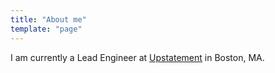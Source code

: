 ```yaml
---
title: "About me"
template: "page"
---
```


I am currently a Lead Engineer at [Upstatement](http://upstatement.com) in
Boston, MA.
